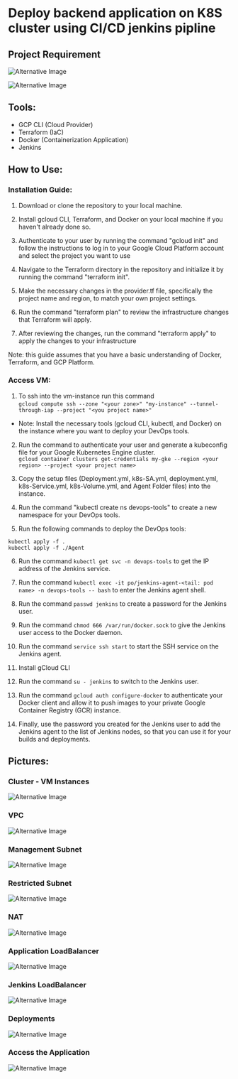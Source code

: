 # Deploy backend application on K8S cluster using CI/CD jenkins pipline
## Project Requirement

![Alternative Image](./Pics/overview.png)

![Alternative Image](./Pics/overview-2.png)


## Tools:

- GCP CLI (Cloud Provider)
- Terraform (IaC)
- Docker (Containerization Application)
- Jenkins

## How to Use:

### Installation Guide:

1. Download or clone the repository to your local machine.

2. Install gcloud CLI, Terraform, and Docker on your local machine if you haven't already done so.

3. Authenticate to your user by running the command "gcloud init" and follow the instructions to log in to your Google Cloud Platform account and select the project you want to use

4. Navigate to the Terraform directory in the repository and initialize it by running the command "terraform init".

5. Make the necessary changes in the provider.tf file, specifically the project name and region, to match your own project settings.

6. Run the command "terraform plan" to review the infrastructure changes that Terraform will apply.

7. After reviewing the changes, run the command "terraform apply" to apply the changes to your infrastructure

Note: this guide assumes that you have a basic understanding of Docker, Terraform, and GCP Platform.
  
  
  
  
### Access VM:
1. To ssh into the vm-instance run this command \
`gcloud compute ssh --zone "<your zone>" "my-instance" --tunnel-through-iap --project "<you project name>"`

- Note: Install the necessary tools (gcloud CLI, kubectl, and Docker) on the instance where you want to deploy your DevOps tools.

2. Run the command to authenticate your user and generate a kubeconfig file for your Google Kubernetes Engine cluster. \
`gcloud container clusters get-credentials my-gke --region <your region> --project <your project name>`

3. Copy the setup files (Deployment.yml, k8s-SA.yml, deployment.yml, k8s-Service.yml, k8s-Volume.yml, and Agent Folder files) into the instance.

4. Run the command "kubectl create ns devops-tools" to create a new namespace for your DevOps tools.

5. Run the following commands to deploy the DevOps tools:

```
kubectl apply -f .
kubectl apply -f ./Agent
```

6. Run the command `kubectl get svc -n devops-tools` to get the IP address of the Jenkins service.

7. Run the command `kubectl exec -it po/jenkins-agent-<tail: pod name> -n devops-tools -- bash` to enter the Jenkins agent shell.

8. Run the command `passwd jenkins` to create a password for the Jenkins user.

9. Run the command `chmod 666 /var/run/docker.sock` to give the Jenkins user access to the Docker daemon.

10. Run the command `service ssh start` to start the SSH service on the Jenkins agent.

11. Install gCloud CLI

12. Run the command `su - jenkins` to switch to the Jenkins user.

13. Run the command 
`gcloud auth configure-docker` 
to authenticate your Docker client and allow it to push images to your private Google Container Registry (GCR) instance.

14. Finally, use the password you created for the Jenkins user to add the Jenkins agent to the list of Jenkins nodes, so that you can use it for your builds and deployments.


## Pictures:

### Cluster - VM Instances

![Alternative Image](./Pics/vm.png)

### VPC

![Alternative Image](./Pics/vpc-subnets.png)

### Management Subnet

![Alternative Image](./Pics/mang-subnet.png)

### Restricted Subnet

![Alternative Image](./Pics/restricted-subnet.png)

### NAT

![Alternative Image](./Pics/nat.png)

### Application LoadBalancer

![Alternative Image](./Pics/applicaion-loadbalancer.png)

### Jenkins LoadBalancer

![Alternative Image](./Pics/applicaion-loadbalancer.png)

### Deployments

![Alternative Image](./Pics/deployments.png)
### Access the Application

![Alternative Image](./Pics/app-running.png)
